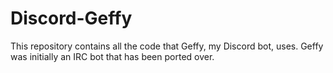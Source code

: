 # Discord-Geffy
This repository contains all the code that Geffy, my Discord bot, uses. Geffy was initially an IRC bot that has been ported over.

